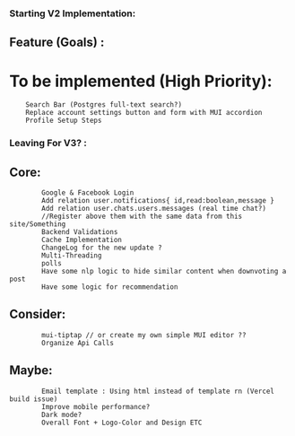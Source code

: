 ### Starting V2 Implementation:

## Feature (Goals) :

# To be implemented (High Priority):

    	Search Bar (Postgres full-text search?)
    	Replace account settings button and form with MUI accordion
    	Profile Setup Steps

### Leaving For V3? :

## Core:

    		Google & Facebook Login
    		Add relation user.notifications{ id,read:boolean,message }
    		Add relation user.chats.users.messages (real time chat?)
    		//Register above them with the same data from this site/Something
    		Backend Validations
    		Cache Implementation
    		ChangeLog for the new update ?
    		Multi-Threading
    		polls
    		Have some nlp logic to hide similar content when downvoting a post
    		Have some logic for recommendation

## Consider:

    		mui-tiptap // or create my own simple MUI editor ??
    		Organize Api Calls

## Maybe:

    		Email template : Using html instead of template rn (Vercel build issue)
    		Improve mobile performance?
    		Dark mode?
    		Overall Font + Logo-Color and Design ETC
